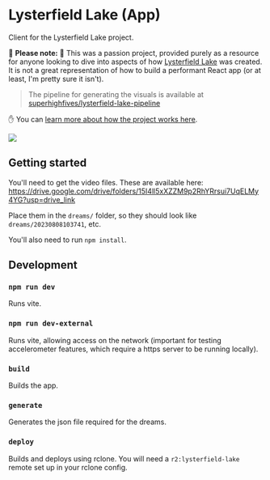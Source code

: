 # Lysterfield Lake (App)

Client for the Lysterfield Lake project.

🚨 **Please note:** 🚨 This was a passion project, provided purely as a resource for anyone looking to dive into aspects of how [Lysterfield Lake](https://lysterfieldlake.com/) was created. It is not a great representation of how to build a performant React app (or at least, I'm pretty sure it isn't).

> The pipeline for generating the visuals is available at [superhighfives/lysterfield-lake-pipeline](https://github.com/superhighfives/lysterfield-lake-pipeline)

✋ You can [learn more about how the project works here](https://medium.com/@superhighfives/lysterfield-lake-71345aa8c016).

<a href="https://medium.com/@superhighfives/lysterfield-lake-71345aa8c016">
  <picture>
    <source media="(prefers-color-scheme: dark)" srcset="https://github.com/superhighfives/lysterfield-lake/assets/449385/36e1b0ab-c7f1-4450-992a-681b254ee1ea">
    <img src="https://github.com/superhighfives/lysterfield-lake/assets/449385/4c14e91a-26bc-4f92-9301-7b0f12dc79de">
  </picture>
</a>

## Getting started

You'll need to get the video files. These are available here:
https://drive.google.com/drive/folders/15I4ll5xXZZM9p2RhYRrsui7UqELMy4YG?usp=drive_link

Place them in the `dreams/` folder, so they should look like `dreams/20230808103741`, etc.

You'll also need to run `npm install`.

## Development

### `npm run dev`
Runs vite.

### `npm run dev-external`
Runs vite, allowing access on the network (important for testing accelerometer features, which require a https server to be running locally).

### `build`
Builds the app.

### `generate`
Generates the json file required for the dreams.

### `deploy`
Builds and deploys using rclone. You will need a `r2:lysterfield-lake` remote set up in your rclone config.
